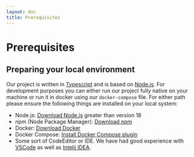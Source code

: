 ```yaml
---
layout: doc
title: Prerequisites
---
```


# Prerequisites

## Preparing your local environment

Our project is written in [Typescript](https://www.typescriptlang.org) and is based on [Node.js](https://nodejs.org/).
For development purposes you can either run our project fully native on your machine or run it in docker using our `docker-compose` file.
For either path please ensure the following things are installed on your local system:

- Node.js: [Download Node.js](https://nodejs.org/en/download/) greater than version 18
- npm (Node Package Manager): [Download npm](https://www.npmjs.com/get-npm)
- Docker: [Download Docker](https://www.docker.com/)
- Docker Compose: [Install Docker Compose plugin](https://docs.docker.com/compose/install/)
- Some sort of CodeEditor or IDE. We have had good experience with [VSCode](https://code.visualstudio.com/) as well as [Intelij IDEA](https://www.jetbrains.com/idea/).
